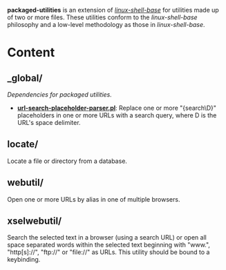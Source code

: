 
**packaged-utilities** is an extension of [*linux-shell-base*][linux-shell-base] for utilities made up of two or more files. These utilities conform to the *linux-shell-base* philosophy and a low-level methodology as those in *linux-shell-base*.

# Content

## _global/

*Dependencies for packaged utilities.*

* [**url-search-placeholder-parser.pl**][url-search-placeholder-parser.pl]: Replace one or more "{search\D}" placeholders in one or more URLs with a search query, where D is the URL's space delimiter.

## locate/

Locate a file or directory from a database.

## webutil/

Open one or more URLs by alias in one of multiple browsers.

## xselwebutil/

Search the selected text in a browser (using a search URL) or open all space separated words within the selected text beginning with "www.", "http[s]://", "ftp://" or "file://" as URLs. This utility should be bound to a keybinding.



[linux-shell-base]: https://github.com/linux-shell-base/linux-shell-base

[url-search-placeholder-parser.pl]: https://github.com/linux-shell-base/packaged-utilities/blob/master/_global/url-search-placeholder-parser.pl
